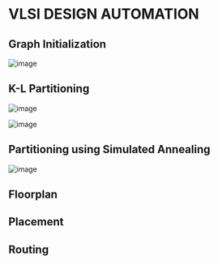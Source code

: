 # VLSI DESIGN AUTOMATION

## Graph Initialization

![image](https://user-images.githubusercontent.com/58945374/121311951-886f5200-c922-11eb-8cf8-e4e735972419.png)

## K-L Partitioning

![image](https://user-images.githubusercontent.com/58945374/121311882-77bedc00-c922-11eb-8260-a973ac5fb08e.png)

![image](https://user-images.githubusercontent.com/58945374/121312115-adfc5b80-c922-11eb-921a-b44316ae2edc.png)

## Partitioning using Simulated Annealing

![image](https://user-images.githubusercontent.com/58945374/121312437-ff0c4f80-c922-11eb-8000-9091248dc5e5.png)


## Floorplan

## Placement

## Routing
